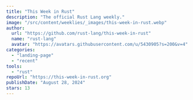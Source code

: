 ```yaml
---
title: "This Week in Rust"
description: "The official Rust Lang weekly."
image: "/src/content/weeklies/_images/this-week-in-rust.webp"
author:
  url: "https://github.com/rust-lang/this-week-in-rust"
  name: "rust-lang"
  avatar: "https://avatars.githubusercontent.com/u/5430905?s=200&v=4"
categories:
  - "landing-page"
  - "recent"
tools:
  - "rust"
repoUrl: "https://this-week-in-rust.org"
publishDate: "August 28, 2024"
stars: 13
---
```

